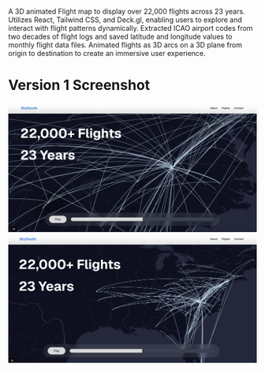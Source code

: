 A 3D animated Flight map to display over 22,000 flights across 23 years.
Utilizes React, Tailwind CSS, and Deck.gl, enabling users to explore and interact with flight patterns dynamically.
Extracted ICAO airport codes from two decades of flight logs and saved latitude and longitude values to monthly flight data files.
Animated flights as 3D arcs on a 3D plane from origin to destination to create an immersive user experience.

# Version 1 Screenshot
![Map Screenshot 1](https://github.com/jkmock/FlightMap/blob/main/public/screenshots/Screenshot%202025-09-22%20191006.png?raw=true)
![Map Screenshot 2](https://github.com/jkmock/FlightMap/blob/main/public/screenshots/Screenshot%202025-09-22%20190916.png?raw=true)
